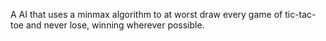 A AI that uses a minmax algorithm to at worst draw every game of tic-tac-toe and never lose, winning wherever possible.